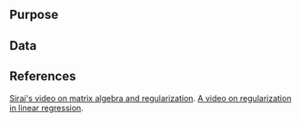 ## Purpose

## Data

## References
[Siraj's video on matrix algebra and regularization](https://www.youtube.com/watch?v=s0Q3CojqRfM&t=1s). 
[A video on regularization in linear regression](https://www.youtube.com/watch?v=sO4ZirJh9ds). 
